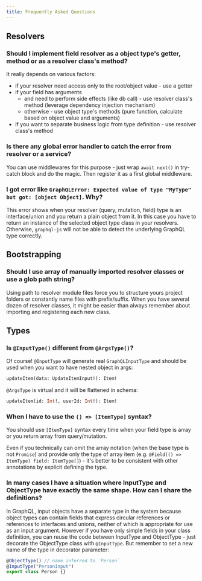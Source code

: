```yaml
---
title: Frequently Asked Questions
---
```


## Resolvers

### Should I implement field resolver as a object type's getter, method or as a resolver class's method?
It really depends on various factors:
- if your resolver need access only to the root/object value - use a getter
- if your field has arguments
  - and need to perform side effects (like db call) - use resolver class's method (leverage dependency injection mechanism)
  - otherwise - use object type's methods (pure function, calculate based on object value and arguments)
- if you want to separate business logic from type definition - use resolver class's method

### Is there any global error handler to catch the error from resolver or a service?
You can use middlewares for this purpose - just wrap `await next()` in try-catch block and do the magic. Then register it as a first global middleware.

### I got error like `GraphQLError: Expected value of type "MyType" but got: [object Object]`. Why?
This error shows when your resolver (query, mutation, field) type is an interface/union and you return a plain object from it.
In this case you have to return an instance of the selected object type class in your resolvers.
Otherwise, `graphql-js` will not be able to detect the underlying GraphQL type correctly.

## Bootstrapping

### Should I use array of manually imported resolver classes or use a glob path string?
Using path to resolver module files force you to structure yours project folders or constantly name files with prefix/suffix.
When you have several dozen of resolver classes, it might be easier than always remember about importing and registering each new class.

## Types

### Is `@InputType()` different from `@ArgsType()`?
Of course!
`@InputType` will generate real `GraphQLInputType` and should be used when you want to have nested object in args:
```graphql
updateItem(data: UpdateItemInput!): Item!
```

`@ArgsType` is virtual and it will be flattened in schema:
```graphql
updateItem(id: Int!, userId: Int!): Item!
```

### When I have to use the `() => [ItemType]` syntax?
You should use `[ItemType]` syntax every time when your field type is array or you return array from query/mutation.

Even if you technically can omit the array notation (when the base type is not `Promise`) and provide only the type of array item (e.g. `@Field(() => ItemType) field: ItemType[]`) - it's better to be consistent with other annotations by explicit defining the type.

### In many cases I have a situation where InputType and ObjectType have exactly the same shape. How can I share the definitions?
In GraphQL, input objects have a separate type in the system because object types can contain fields that express circular references or references to interfaces and unions, neither of which is appropriate for use as an input argument.
However if you have only simple fields in your class definition, you can reuse the code between InputType and ObjectType - just decorate the ObjectType class with `@InputType`. But remember to set a new name of the type in decorator parameter:
```ts
@ObjectType() // name inferred to `Person`
@InputType("PersonInput")
export class Person {}
```
